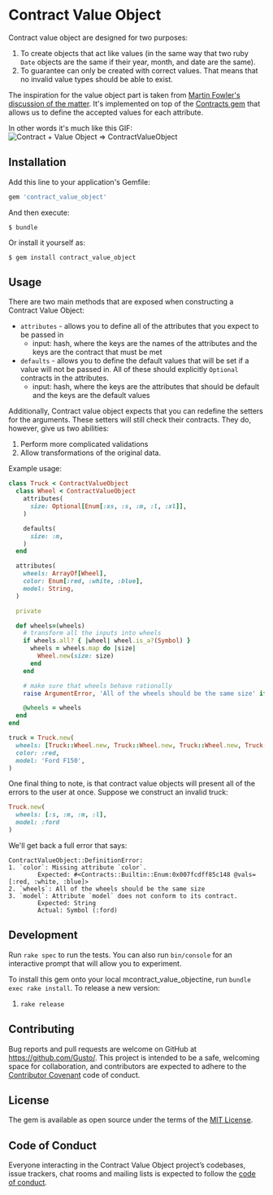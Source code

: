 # Contract Value Object

Contract value object are designed for two purposes:
1. To create objects that act like values (in the same way that two ruby `Date` objects are the same if their year, month, and date are the same).
2. To guarantee can only be created with correct values. That means that no invalid value types should be able to exist.

The inspiration for the value object part is taken from [Martin Fowler's discussion of the matter](https://martinfowler.com/bliki/ValueObject.html).
It's implemented on top of the [Contracts gem](http://egonschiele.github.io/contracts.ruby/) that allows us to define the accepted values for each attribute.

In other words it's much like this GIF: 
![Contract + Value Object => ContractValueObject](https://media3.giphy.com/media/BHeCjdyGJck6c/source.gif)

## Installation

Add this line to your application's Gemfile:

```ruby
gem 'contract_value_object'
```

And then execute:

    $ bundle

Or install it yourself as:

    $ gem install contract_value_object

## Usage

There are two main methods that are exposed when constructing a Contract Value Object:
- `attributes` - allows you to define all of the attributes that you expect to be passed in
  - input: hash, where the keys are the names of the attributes and the keys are the contract that must be met
- `defaults` - allows you to define the default values that will be set if a value will not be passed in. All of these should explicitly `Optional` contracts in the attributes.
  - input: hash, where the keys are the attributes that should be default and the keys are the default values
  
Additionally, Contract value object expects that you can redefine the setters for the arguments.
These setters will still check their contracts. They do, however, give us two abilities:
1. Perform more complicated validations
2. Allow transformations of the original data.

Example usage:

```ruby
class Truck < ContractValueObject
  class Wheel < ContractValueObject
    attributes(
      size: Optional[Enum[:xs, :s, :m, :l, :xl]],
    )

    defaults(
      size: :m,
    )
  end

  attributes(
    wheels: ArrayOf[Wheel],
    color: Enum[:red, :white, :blue],
    model: String,
  )

  private

  def wheels=(wheels)
    # transform all the inputs into wheels
    if wheels.all? { |wheel| wheel.is_a?(Symbol) }
      wheels = wheels.map do |size|
        Wheel.new(size: size)
      end
    end

    # make sure that wheels behave rationally
    raise ArgumentError, 'All of the wheels should be the same size' if wheels.uniq(&:size).count != 1

    @wheels = wheels
  end
end

truck = Truck.new(
  wheels: [Truck::Wheel.new, Truck::Wheel.new, Truck::Wheel.new, Truck::Wheel.new],
  color: :red,
  model: 'Ford F150',
)
```

One final thing to note, is that contract value objects will present all of the errors to the user at once.
Suppose we construct an invalid truck:
```ruby
Truck.new(
  wheels: [:s, :m, :m, :l],
  model: :ford
)
```

We'll get back a full error that says:
```
ContractValueObject::DefinitionError: 
1. `color`: Missing attribute `color`.
        Expected: #<Contracts::Builtin::Enum:0x007fcdff85c148 @vals=[:red, :white, :blue]>
2. `wheels`: All of the wheels should be the same size
3. `model`: Attribute `model` does not conform to its contract.
        Expected: String
        Actual: Symbol (:ford)
```

## Development

Run `rake spec` to run the tests. You can also run `bin/console` for an interactive prompt that will allow you to experiment.

To install this gem onto your local mcontract_value_objectine, run `bundle exec rake install`. 
To release a new version:
1. `rake release`

## Contributing

Bug reports and pull requests are welcome on GitHub at https://github.com/Gusto/. This project is intended to be a safe, welcoming space for collaboration, and contributors are expected to adhere to the [Contributor Covenant](http://contributor-covenant.org) code of conduct.

## License

The gem is available as open source under the terms of the [MIT License](https://opensource.org/licenses/MIT).

## Code of Conduct

Everyone interacting in the Contract Value Object project’s codebases, issue trackers, chat rooms and mailing lists is expected to follow the [code of conduct](https://github.com/Gusto/contract_value_object/blob/master/CODE_OF_CONDUCT.md).
